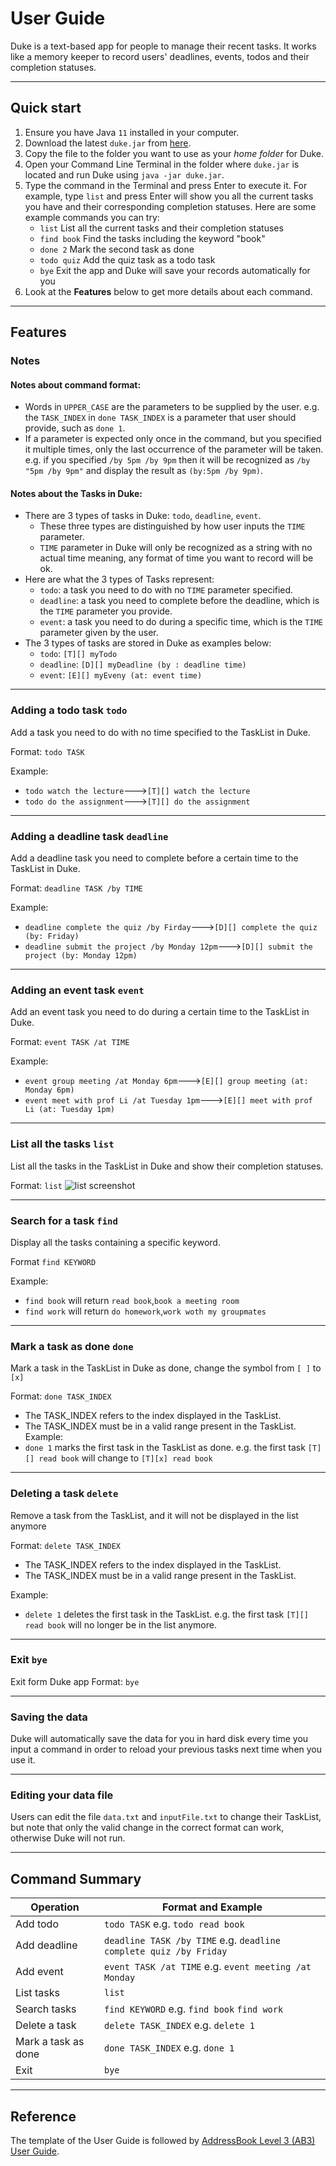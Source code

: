 # User Guide
Duke is a text-based app for people to manage their recent tasks. It works like a memory keeper to record users' deadlines, events, todos and their completion statuses.
***
## Quick start
1. Ensure you have Java `11` installed in your computer.
2. Download the latest `duke.jar` from [here](https://github.com/LilyDaytoy/ip/releases/tag/A-Jar).
3. Copy the file to the folder you want to use as your *home folder* for Duke.
4. Open your Command Line Terminal in the folder where `duke.jar` is located and run Duke using `java -jar duke.jar`.
5. Type the command in the Terminal and press Enter to execute it. For example, type `list` and press Enter will show you all the current tasks you have and their corresponding completion statuses.
   Here are some example commands you can try:
    * `list` List all the current tasks and their completion statuses
    * `find book` Find the tasks including the keyword "book"
    * `done 2` Mark the second task as done
    * `todo quiz` Add the quiz task as a todo task
    * `bye` Exit the app and Duke will save your records automatically for you
6. Look at the **Features** below to get more details about each command.
***
## Features
### Notes
#### Notes about command format:
* Words in `UPPER_CASE` are the parameters to be supplied by the user. e.g. the `TASK_INDEX` in `done TASK_INDEX` is a parameter that user should provide, such as `done 1`.
* If a parameter is expected only once in the command, but you specified it multiple times, only the last occurrence of the parameter will be taken. e.g. if you specified `/by 5pm /by 9pm` then it will be recognized as `/by "5pm /by 9pm"` and display the result as `(by:5pm /by 9pm)`.
#### Notes about the Tasks in Duke:
* There are 3 types of tasks in Duke: `todo`, `deadline`, `event`.
  * These three types are distinguished by how user inputs the `TIME` parameter.
  * `TIME` parameter in Duke will only be recognized as a string with no actual time meaning, any format of time you want to record will be ok.
* Here are what the 3 types of Tasks represent:
  * `todo`: a task you need to do with no `TIME` parameter specified.
  * `deadline`: a task you need to complete before the deadline, which is the `TIME` parameter you provide.
  * `event`: a task you need to do during a specific time, which is the `TIME` parameter given by the user.
* The 3 types of tasks are stored in Duke as examples below:
  * `todo`: `[T][] myTodo`
  * `deadline`: `[D][] myDeadline (by : deadline time)`
  * `event`: `[E][] myEveny (at: event time)`
___
### Adding a todo task `todo`
Add a task you need to do with no time specified to the TaskList in Duke.

Format: `todo TASK`

Example:
* `todo watch the lecture`--->`[T][] watch the lecture`
* `todo do the assignment`--->`[T][] do the assignment`
___

### Adding a deadline task `deadline`
Add a deadline task you need to complete before a certain time to the TaskList in Duke.

Format: `deadline TASK /by TIME`

Example: 
* `deadline complete the quiz /by Firday`--->`[D][] complete the quiz (by: Friday)`
* `deadline submit the project /by Monday 12pm`--->`[D][] submit the project (by: Monday 12pm)`
___
### Adding an event task `event`
Add an event task you need to do during a certain time to the TaskList in Duke.

Format: `event TASK /at TIME`

Example:
* `event group meeting /at Monday 6pm`--->`[E][] group meeting (at: Monday 6pm)`
* `event meet with prof Li /at Tuesday 1pm`--->`[E][] meet with prof Li (at: Tuesday 1pm)`
___
### List all the tasks `list`
List all the tasks in the TaskList in Duke and show their completion statuses.

Format: `list`
![list screenshot](https://i.postimg.cc/Y9PYmcPW/2021-09-29-5-20-42.png)
___
### Search for a task `find`
Display all the tasks containing a specific keyword.

Format `find KEYWORD`

Example:
* `find book` will return `read book`,`book a meeting room`
* `find work` will return `do homework`,`work woth my groupmates`
___
### Mark a task as done `done`
Mark a task in the TaskList in Duke as done, change the symbol from `[ ]` to `[x]`

Format: `done TASK_INDEX`
* The TASK_INDEX refers to the index displayed in the TaskList.
* The TASK_INDEX must be in a valid range present in the TaskList.
Example:
* `done 1` marks the first task in the TaskList as done. e.g. the first task `[T][] read book` will change to `[T][x] read book`
___
### Deleting a task `delete`
Remove a task from the TaskList, and it will not be displayed in the list anymore

Format: `delete TASK_INDEX`
* The TASK_INDEX refers to the index displayed in the TaskList.
* The TASK_INDEX must be in a valid range present in the TaskList.

Example:
* `delete 1` deletes the first task in the TaskList. e.g. the first task `[T][] read book` will no longer be in the list anymore.
___
### Exit `bye`
Exit form Duke app
Format: `bye`
___
### Saving the data
Duke will automatically save the data for you in hard disk every time you input a command in order to reload your previous tasks next time when you use it.
___
### Editing your data file
Users can edit the file `data.txt` and `inputFile.txt` to change their TaskList, but note that only the valid change in the correct format can work, otherwise Duke will not run.
***
## Command Summary
Operation | Format and Example
--------- | -----------
Add todo | `todo TASK`  e.g. `todo read book`
Add deadline| `deadline TASK /by TIME` e.g. `deadline complete quiz /by Friday`
Add event | `event TASK /at TIME` e.g. `event meeting /at Monday`
List tasks |  `list`
Search tasks | `find KEYWORD` e.g. `find book` `find work`
Delete a task | `delete TASK_INDEX` e.g. `delete 1`
Mark a task as done | `done TASK_INDEX` e.g. `done 1`
Exit | `bye`
***

## Reference
The template of the User Guide is followed by [AddressBook Level 3 (AB3) User Guide](https://se-education.org/addressbook-level3/UserGuide.html#editing-a-person--edit).